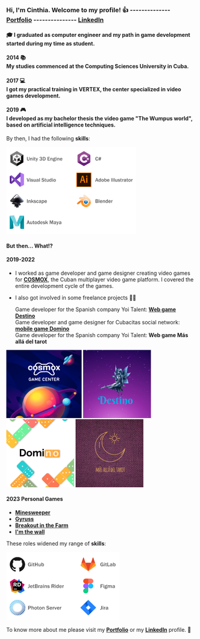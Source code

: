 ### Hi, I'm Cinthia. Welcome to my profile! :+1: -------------- [**Portfolio**](https://cinthiacuza.my.canva.site/) --------------- [**LinkedIn**](https://www.linkedin.com/in/cinthia-cuza-soca/)

#### :mortar_board: I graduated as computer engineer and my path in game development started during my time as student. 

#### 2014 :books:<br> My studies commenced at the Computing Sciences University in Cuba.  
#### 2017 :computer:<br>I got my practical training in VERTEX, the center specialized in video games development. 
#### 2019 :video_game:<br>I developed as my bachelor thesis the video game "The Wumpus world", based on artificial intelligence techniques. 

By then, I had the following **skills**: 

<img src="TechnicalExperiencePart1.png" width="344" height="230" />

#### But then... What:interrobang:

#### 2019-2022 

- I worked as game developer and game designer creating video games for [**COSMOX**](https://apklis.cu/application/cu.vertex.cosmox), the Cuban multiplayer video game platform. I covered the entire development cycle of the games.

- I also got involved in some freelance projects :woman_technologist:  
   
   Game developer for the Spanish company Yoi Talent: [**Web game Destino**](http://centroesotericodestino.es/)<br>
   Game developer and game designer for Cubacitas social network: [**mobile game Domino**](https://cinthiacuza.itch.io/domino-cubacitas)<br>
   Game developer for the Spanish company Yoi Talent: **Web game Más allá del tarot**
   
<img src="Cosmox.png" width="200" height="180" />  <img src="Destino.png" width="180" height="180" />  <img src="Domino.png" width="180" height="180" />  <img src="BeyongTarot.png" width="180" height="180" />

#### 2023 Personal Games
- [**Minesweeper**](https://cinthiacuza.github.io/MinesweeperGame/)
- [**Gyruss**](https://cinthiacuza.itch.io/gyruss)
- [**Breakout in the Farm**](https://cinthiacuza.github.io/BreakoutInFarmGame/)
- [**I'm the wall**](https://cinthiacuza.itch.io/i-am-the-wall)
  
These roles widened my range of **skills**: 

<img src="TechnicalExperiencePart2.png" width="300" height="180" />

To know more about me please visit my [**Portfolio**](https://cinthiacuza.my.canva.site/) or my [**LinkedIn**](https://www.linkedin.com/in/cinthia-cuza-soca/) profile. :wave:

